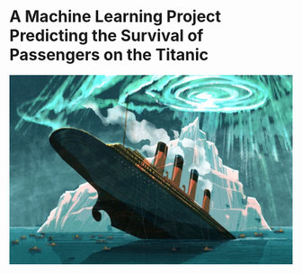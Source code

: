 # A Machine Learning Project Predicting the Survival of Passengers on the Titanic

<p align="center">
 <img width="600" src="titanic_header.png">
</p>
